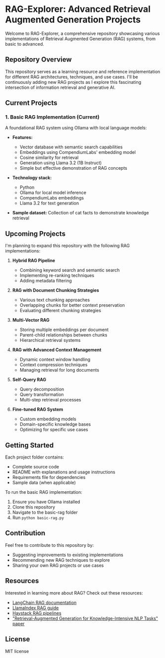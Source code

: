 # RAG-Explorer: Advanced Retrieval Augmented Generation Projects

Welcome to RAG-Explorer, a comprehensive repository showcasing various implementations of Retrieval Augmented Generation (RAG) systems, from basic to advanced.

## Repository Overview

This repository serves as a learning resource and reference implementation for different RAG architectures, techniques, and use cases. I'll be continuously adding new RAG projects as I explore this fascinating intersection of information retrieval and generative AI.

## Current Projects

### 1. Basic RAG Implementation (Current)

A foundational RAG system using Ollama with local language models:

- **Features:**
  - Vector database with semantic search capabilities
  - Embeddings using CompendiumLabs' embedding model
  - Cosine similarity for retrieval
  - Generation using Llama 3.2 (1B Instruct)
  - Simple but effective demonstration of RAG concepts

- **Technology stack:**
  - Python
  - Ollama for local model inference
  - CompendiumLabs embeddings
  - Llama 3.2 for text generation

- **Sample dataset:** Collection of cat facts to demonstrate knowledge retrieval

## Upcoming Projects

I'm planning to expand this repository with the following RAG implementations:

1. **Hybrid RAG Pipeline**
   - Combining keyword search and semantic search
   - Implementing re-ranking techniques
   - Adding metadata filtering

2. **RAG with Document Chunking Strategies**
   - Various text chunking approaches
   - Overlapping chunks for better context preservation
   - Evaluating different chunking strategies

3. **Multi-Vector RAG**
   - Storing multiple embeddings per document
   - Parent-child relationships between chunks
   - Hierarchical retrieval systems

4. **RAG with Advanced Context Management**
   - Dynamic context window handling
   - Context compression techniques
   - Managing retrieval for long documents

5. **Self-Query RAG**
   - Query decomposition
   - Query transformation
   - Multi-step retrieval processes

6. **Fine-tuned RAG System**
   - Custom embedding models
   - Domain-specific knowledge bases
   - Optimizing for specific use cases

## Getting Started

Each project folder contains:
- Complete source code
- README with explanations and usage instructions
- Requirements file for dependencies
- Sample data (when applicable)

To run the basic RAG implementation:

1. Ensure you have Ollama installed
2. Clone this repository
3. Navigate to the basic-rag folder
4. Run `python basic-rag.py`

## Contribution

Feel free to contribute to this repository by:
- Suggesting improvements to existing implementations
- Recommending new RAG techniques to explore
- Sharing your own RAG projects or use cases

## Resources

Interested in learning more about RAG? Check out these resources:
- [LangChain RAG documentation](https://python.langchain.com/docs/modules/data_connection/)
- [LlamaIndex RAG guide](https://docs.llamaindex.ai/en/stable/getting_started/concepts.html)
- [Haystack RAG pipelines](https://haystack.deepset.ai/tutorials/25_rag)
- ["Retrieval-Augmented Generation for Knowledge-Intensive NLP Tasks" paper](https://arxiv.org/abs/2005.11401)

## License

MIT license
